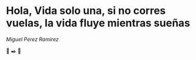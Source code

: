 # Hola, Vida solo una, si no corres vuelas, la vida fluye mientras sueñas

_Miguel Perez Ramirez_

🚀 ✒️ 📖

